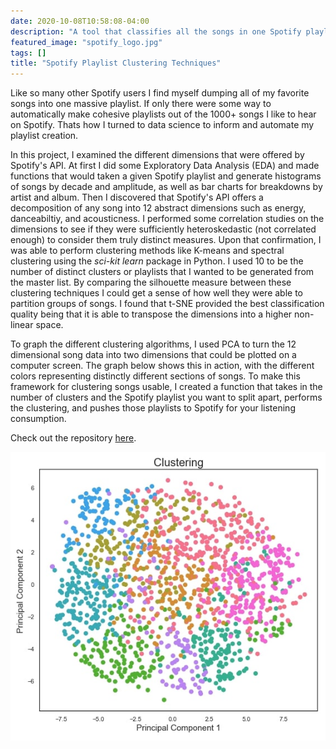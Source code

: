 ```yaml
---
date: 2020-10-08T10:58:08-04:00
description: "A tool that classifies all the songs in one Spotify playlist into many different clusters, for a more consistent listening experience."
featured_image: "spotify_logo.jpg"
tags: []
title: "Spotify Playlist Clustering Techniques"
---
```


Like so many other Spotify users I find myself dumping all of my favorite songs into one massive playlist. If only there were some way to automatically make cohesive playlists out of the 1000+ songs I like to hear on Spotify. Thats how I turned to data science to inform and automate my playlist creation.

In this project, I examined the different dimensions that were offered by Spotify's API. At first I did some Exploratory Data Analysis (EDA) and made functions that would taken a given Spotify playlist and generate histograms of songs by decade and amplitude, as well as bar charts for breakdowns by artist and album. Then I discovered that Spotify's API offers a decomposition of any song into 12 abstract dimensions such as energy, danceabiltiy, and acousticness. I performed some correlation studies on the dimensions to see if they were sufficiently heteroskedastic (not correlated enough) to consider them truly distinct measures. Upon that confirmation, I was able to perform clustering methods like K-means and spectral clustering using the _sci-kit learn_ package in Python. I used 10 to be the number of distinct clusters or playlists that I wanted to be generated from the master list. By comparing the silhouette measure between these clustering techniques I could get a sense of how well they were able to partition groups of songs. I found that t-SNE provided the best classification quality being that it is able to transpose the dimensions into a higher non-linear space. 

To graph the different clustering algorithms, I used PCA to turn the 12 dimensional song data into two dimensions that could be plotted on a computer screen. The graph below shows this in action, with the different colors representing distinctly different sections of songs. To make this framework for clustering songs usable, I created a function that takes in the number of clusters and the Spotify playlist you want to split apart, performs the clustering, and pushes those playlists to Spotify for your listening consumption.

Check out the repository [here](https://github.com/jhquilty99/Spotify-Clustering).

![t-SNE Clustering of Spotify Playlist Across 2 PCA Dimensions](spotify.jpg)

